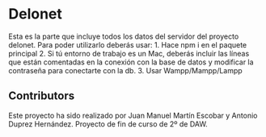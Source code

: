# Delonet
Esta es la parte que incluye todos los datos del servidor del proyecto delonet.
Para poder utilizarlo deberás usar:
    1. Hace npm i en el paquete principal
    2. Si tú entorno de trabajo es un Mac, deberás incluir las líneas que están comentadas en la conexión con la base de datos y modificar la contraseña para conectarte con la db.
    3. Usar Wampp/Mampp/Lampp

## Contributors
Este proyecto ha sido realizado por Juan Manuel Martín Escobar y Antonio Duprez Hernández.
Proyecto de fin de curso de 2º de DAW.